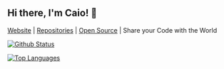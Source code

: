 ## Hi there, I'm Caio! 👋

[Website](http://caiodsa-lab.github.io) | [Repositories](https://github.com/caiodsa-lab?tab=repositories) | [Open Source](http://caiodsa-lab.github.io/open-source) | Share your Code with the World

[![Github Status](https://github-readme-stats.vercel.app/api?username=caiodsa-lab&show_icons=true&include_all_commits=true&count_privates=true)](https://github.com/caiodsa-lab)

[![Top Languages](https://github-readme-stats.vercel.app/api/top-langs/?username=caiodsa-lab&langs_count=10&layout=compact)](https://github.com/caiodsa-lab)
